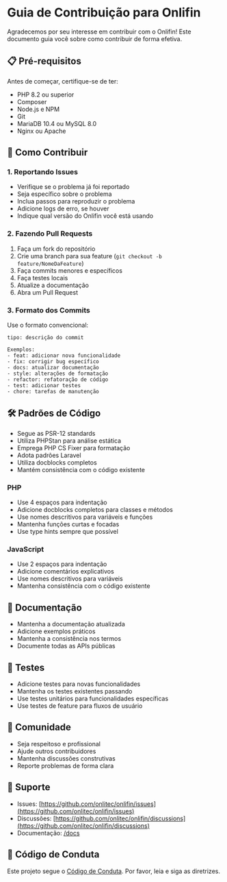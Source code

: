 # Guia de Contribuição para Onlifin

Agradecemos por seu interesse em contribuir com o Onlifin! Este documento guia você sobre como contribuir de forma efetiva.

## 📋 Pré-requisitos

Antes de começar, certifique-se de ter:

- PHP 8.2 ou superior
- Composer
- Node.js e NPM
- Git
- MariaDB 10.4 ou MySQL 8.0
- Nginx ou Apache

## 📝 Como Contribuir

### 1. Reportando Issues

- Verifique se o problema já foi reportado
- Seja específico sobre o problema
- Inclua passos para reproduzir o problema
- Adicione logs de erro, se houver
- Indique qual versão do Onlifin você está usando

### 2. Fazendo Pull Requests

1. Faça um fork do repositório
2. Crie uma branch para sua feature (`git checkout -b feature/NomeDaFeature`)
3. Faça commits menores e específicos
4. Faça testes locais
5. Atualize a documentação
6. Abra um Pull Request

### 3. Formato dos Commits

Use o formato convencional:
```
tipo: descrição do commit

Exemplos:
- feat: adicionar nova funcionalidade
- fix: corrigir bug específico
- docs: atualizar documentação
- style: alterações de formatação
- refactor: refatoração de código
- test: adicionar testes
- chore: tarefas de manutenção
```

## 🛠️ Padrões de Código

- Segue as PSR-12 standards
- Utiliza PHPStan para análise estática
- Emprega PHP CS Fixer para formatação
- Adota padrões Laravel
- Utiliza docblocks completos
- Mantém consistência com o código existente

### PHP

- Use 4 espaços para indentação
- Adicione docblocks completos para classes e métodos
- Use nomes descritivos para variáveis e funções
- Mantenha funções curtas e focadas
- Use type hints sempre que possível

### JavaScript

- Use 2 espaços para indentação
- Adicione comentários explicativos
- Use nomes descritivos para variáveis
- Mantenha consistência com o código existente

## 📝 Documentação

- Mantenha a documentação atualizada
- Adicione exemplos práticos
- Mantenha a consistência nos termos
- Documente todas as APIs públicas

## 🧪 Testes

- Adicione testes para novas funcionalidades
- Mantenha os testes existentes passando
- Use testes unitários para funcionalidades específicas
- Use testes de feature para fluxos de usuário

## 🤝 Comunidade

- Seja respeitoso e profissional
- Ajude outros contribuidores
- Mantenha discussões construtivas
- Reporte problemas de forma clara

## 📢 Suporte

- Issues: [https://github.com/onlitec/onlifin/issues](https://github.com/onlitec/onlifin/issues)
- Discussões: [https://github.com/onlitec/onlifin/discussions](https://github.com/onlitec/onlifin/discussions)
- Documentação: [/docs](docs)

## 📄 Código de Conduta

Este projeto segue o [Código de Conduta](CODE_OF_CONDUCT.md). Por favor, leia e siga as diretrizes.
